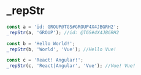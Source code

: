 # _repStr

<ContainerBox title="介绍">
<template #desc>
可去掉不想要的字符或替换成自己想要的字符

可以将多个字符替换成一个
</template>
</ContainerBox>

<ContainerBox title="基础用法" noGap>

```ts
const a = 'id: GROUP@TGS#GROUP4X4JBGRH2';
_repStr(a, 'GROUP'); //id: @TGS#4X4JBGRH2

const b = 'Hello World!';
_repStr(b, 'World', 'Vue'); //Hello Vue!

const c = 'React! Angular!';
_repStr(c, 'React|Angular', 'Vue'); //Vue! Vue!
```
<CodeBox>
<template #codes>

```ts
/**
 * @description 替换字符串中的匹配项。
 * @param str 需要替换的字符串。
 * @param match 要替换的匹配项。
 * @param rep 替换后的内容，默认为空字符串。
 */
export const _repStr = (str: string, match: string, rep: string = '') => {
  return str.replace(new RegExp(match, 'g'), rep);
};
```

</template>
</CodeBox>
</ContainerBox>